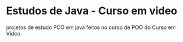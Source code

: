 # Estudos de Java - Curso em video

projetos de estudo POO em java feitos no curso de POO do Curso em Video. 
